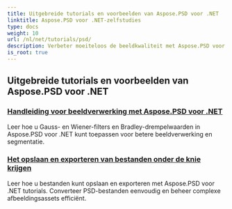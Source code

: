 ```yaml
---
title: Uitgebreide tutorials en voorbeelden van Aspose.PSD voor .NET
linktitle: Aspose.PSD voor .NET-zelfstudies
type: docs
weight: 10
url: /nl/net/tutorials/psd/
description: Verbeter moeiteloos de beeldkwaliteit met Aspose.PSD voor .NET-zelfstudies. Beheers beeldverwerking, PSD-bestandsmanipulatie, tekst- en lettertypeverwerking en meer.
is_root: true
---
```


## Uitgebreide tutorials en voorbeelden van Aspose.PSD voor .NET 
### [Handleiding voor beeldverwerking met Aspose.PSD voor .NET](./guide-image-processing/)
Leer hoe u Gauss- en Wiener-filters en Bradley-drempelwaarden in Aspose.PSD voor .NET kunt toepassen voor betere beeldverwerking en segmentatie.
### [Het opslaan en exporteren van bestanden onder de knie krijgen](./mastering-file-saving-and-exporting/)
Leer hoe u bestanden kunt opslaan en exporteren met Aspose.PSD voor .NET tutorials. Converteer PSD-bestanden eenvoudig en beheer complexe afbeeldingsassets efficiënt.